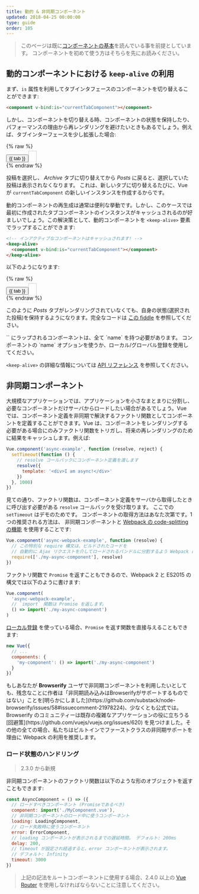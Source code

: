 ```yaml
---
title: 動的 & 非同期コンポーネント
updated: 2018-04-25 00:00:00
type: guide
order: 105
---
```


> このページは既に[コンポーネントの基本](components.html)を読んでいる事を前提としています。 コンポーネントを初めて使う方はそちらを先にお読みください。

## 動的コンポーネントにおける `keep-alive` の利用

まず、`is` 属性を利用してタブインタフェースのコンポーネントを切り替えることができます:

```html
<component v-bind:is="currentTabComponent"></component>
```

しかし、コンポーネントを切り替える時、コンポーネントの状態を保持したり、パフォーマンスの理由から再レンダリングを避けたいときもあるでしょう。例えば、タブインターフェースを少し拡張した場合:

{% raw %}
<div id="dynamic-component-demo" class="demo">
  <button
    v-for="tab in tabs"
    v-bind:key="tab"
    v-bind:class="['dynamic-component-demo-tab-button', { 'dynamic-component-demo-active': currentTab === tab }]"
    v-on:click="currentTab = tab"
  >{{ tab }}</button>
  <component
    v-bind:is="currentTabComponent"
    class="dynamic-component-demo-tab"
  ></component>
</div>
<script>
Vue.component('tab-posts', {
  data: function () {
    return {
      posts: [
        {
          id: 1,
          title: 'Cat Ipsum',
          content: '<p>Dont wait for the storm to pass, dance in the rain kick up litter decide to want nothing to do with my owner today demand to be let outside at once, and expect owner to wait for me as i think about it cat cat moo moo lick ears lick paws so make meme, make cute face but lick the other cats. Kitty poochy chase imaginary bugs, but stand in front of the computer screen. Sweet beast cat dog hate mouse eat string barf pillow no baths hate everything stare at guinea pigs. My left donut is missing, as is my right loved it, hated it, loved it, hated it scoot butt on the rug cat not kitten around</p>'
        },
        {
          id: 2,
          title: 'Hipster Ipsum',
          content: '<p>Bushwick blue bottle scenester helvetica ugh, meh four loko. Put a bird on it lumbersexual franzen shabby chic, street art knausgaard trust fund shaman scenester live-edge mixtape taxidermy viral yuccie succulents. Keytar poke bicycle rights, crucifix street art neutra air plant PBR&B hoodie plaid venmo. Tilde swag art party fanny pack vinyl letterpress venmo jean shorts offal mumblecore. Vice blog gentrify mlkshk tattooed occupy snackwave, hoodie craft beer next level migas 8-bit chartreuse. Trust fund food truck drinking vinegar gochujang.</p>'
        },
        {
          id: 3,
          title: 'Cupcake Ipsum',
          content: '<p>Icing dessert soufflé lollipop chocolate bar sweet tart cake chupa chups. Soufflé marzipan jelly beans croissant toffee marzipan cupcake icing fruitcake. Muffin cake pudding soufflé wafer jelly bear claw sesame snaps marshmallow. Marzipan soufflé croissant lemon drops gingerbread sugar plum lemon drops apple pie gummies. Sweet roll donut oat cake toffee cake. Liquorice candy macaroon toffee cookie marzipan.</p>'
        }
      ],
      selectedPost: null
    }
  },
  template: '\
    <div class="dynamic-component-demo-posts-tab">\
      <ul class="dynamic-component-demo-posts-sidebar">\
        <li\
          v-for="post in posts"\
          v-bind:key="post.id"\
          v-bind:class="{ \'dynamic-component-demo-active\': post === selectedPost }"\
          v-on:click="selectedPost = post"\
        >\
          {{ post.title }}\
        </li>\
      </ul>\
      <div class="dynamic-component-demo-post-container">\
        <div \
          v-if="selectedPost"\
          class="dynamic-component-demo-post"\
        >\
          <h3>{{ selectedPost.title }}</h3>\
          <div v-html="selectedPost.content"></div>\
        </div>\
        <strong v-else>\
          Click on a blog title to the left to view it.\
        </strong>\
      </div>\
    </div>\
  '
})
Vue.component('tab-archive', {
  template: '<div>Archive component</div>'
})
new Vue({
  el: '#dynamic-component-demo',
  data: {
    currentTab: 'Posts',
    tabs: ['Posts', 'Archive']
  },
  computed: {
    currentTabComponent: function () {
      return 'tab-' + this.currentTab.toLowerCase()
    }
  }
})
</script>
<style>
.dynamic-component-demo-tab-button {
  padding: 6px 10px;
  border-top-left-radius: 3px;
  border-top-right-radius: 3px;
  border: 1px solid #ccc;
  cursor: pointer;
  background: #f0f0f0;
  margin-bottom: -1px;
  margin-right: -1px;
}
.dynamic-component-demo-tab-button:hover {
  background: #e0e0e0;
}
.dynamic-component-demo-tab-button.dynamic-component-demo-active {
  background: #e0e0e0;
}
.dynamic-component-demo-tab {
  border: 1px solid #ccc;
  padding: 10px;
}
.dynamic-component-demo-posts-tab {
  display: flex;
}
.dynamic-component-demo-posts-sidebar {
  max-width: 40vw;
  margin: 0 !important;
  padding: 0 10px 0 0 !important;
  list-style-type: none;
  border-right: 1px solid #ccc;
}
.dynamic-component-demo-posts-sidebar li {
  white-space: nowrap;
  text-overflow: ellipsis;
  overflow: hidden;
  cursor: pointer;
}
.dynamic-component-demo-posts-sidebar li:hover {
  background: #eee;
}
.dynamic-component-demo-posts-sidebar li.dynamic-component-demo-active {
  background: lightblue;
}
.dynamic-component-demo-post-container {
  padding-left: 10px;
}
.dynamic-component-demo-post > :first-child {
  margin-top: 0 !important;
  padding-top: 0 !important;
}
</style>
{% endraw %}

投稿を選択し、 _Archive_ タブに切り替えてから _Posts_ に戻ると、選択していた投稿は表示されなくなります。 これは、新しいタブに切り替えるたびに、Vue が `currentTabComponent` の新しいインスタンスを作成するからです。

動的コンポーネントの再生成は通常は便利な挙動です。しかし、このケースでは最初に作成されたタブコンポーネントのインスタンスがキャッシュされるのが好ましいでしょう。この解決策として、動的コンポーネントを `<keep-alive>` 要素でラップすることができます:

``` html
<!-- インアクティブなコンポーネントはキャッシュされます! -->
<keep-alive>
  <component v-bind:is="currentTabComponent"></component>
</keep-alive>
```

以下のようになります:

{% raw %}
<div id="dynamic-component-keep-alive-demo" class="demo">
  <button
    v-for="tab in tabs"
    v-bind:key="tab"
    v-bind:class="['dynamic-component-demo-tab-button', { 'dynamic-component-demo-active': currentTab === tab }]"
    v-on:click="currentTab = tab"
  >{{ tab }}</button>
  <keep-alive>
    <component
      v-bind:is="currentTabComponent"
      class="dynamic-component-demo-tab"
    ></component>
  </keep-alive>
</div>
<script>
new Vue({
  el: '#dynamic-component-keep-alive-demo',
  data: {
    currentTab: 'Posts',
    tabs: ['Posts', 'Archive']
  },
  computed: {
    currentTabComponent: function () {
      return 'tab-' + this.currentTab.toLowerCase()
    }
  }
})
</script>
{% endraw %}

このように _Posts_ タブがレンダリングされていなくても、自身の状態(選択された投稿)を保持するようになります。完全なコードは [この fiddle](https://jsfiddle.net/chrisvfritz/Lp20op9o/) を参照してください。

<p class="tip">`<keep-alive>` にラップされるコンポーネントは、全て `name` を持つ必要があります。 コンポーネントの `name` オプションを使うか、ローカル/グローバル登録を使用してください。</p>

`<keep-alive>` の詳細な情報については [API リファレンス](../api/#keep-alive) を参照してください。

## 非同期コンポーネント

大規模なアプリケーションでは、アプリケーションを小さなまとまりに分割し、必要なコンポーネントだけサーバからロードしたい場合があるでしょう。Vue では、コンポーネント定義を非同期で解決するファクトリ関数としてコンポーネントを定義することができます。Vue は、コンポーネントをレンダリングする必要がある場合にのみファクトリ関数をトリガし、将来の再レンダリングのために結果をキャッシュします。例えば:

``` js
Vue.component('async-example', function (resolve, reject) {
  setTimeout(function () {
    // resolve コールバックにコンポーネント定義を渡します
    resolve({
      template: '<div>I am async!</div>'
    })
  }, 1000)
})
```

見ての通り、ファクトリ関数は、コンポーネント定義をサーバから取得したときに呼び出す必要がある `resolve` コールバックを受け取ります。 ここでの `setTimeout` はデモのためです。 コンポーネントの取得方法はあなた次第です。1つの推奨される方法は、 非同期コンポーネントと [Webpack の code-splitting の機能](https://webpack.js.org/guides/code-splitting/) を使用することです:

``` js
Vue.component('async-webpack-example', function (resolve) {
  // この特別な require 構文は、ビルドされたコードを
  // 自動的に Ajax リクエストを介してロードされるバンドルに分割するよう Webpack に指示します
  require(['./my-async-component'], resolve)
})
```

ファクトリ関数で `Promise` を返すこともできるので、Webpack 2 と ES2015 の構文では以下のように書けます:

``` js
Vue.component(
  'async-webpack-example',
  // `import` 関数は Promise を返します。
  () => import('./my-async-component')
)
```


[ローカル登録](components.html#Local-Registration) を使っている場合、`Promise` を返す関数を直接与えることもできます:

``` js
new Vue({
  // ...
  components: {
    'my-component': () => import('./my-async-component')
  }
})
```

<p class="tip">もしあなたが <strong>Browserify</strong> ユーザで非同期コンポーネントを利用したいとしても、残念なことに作者は「非同期読み込みはBrowserifyがサポートするものではない」ことを[明らかにしました](https://github.com/substack/node-browserify/issues/58#issuecomment-21978224)、少なくとも公式では。Browserify のコミュニティーは既存の複雑なアプリケーションの役に立ちうる [回避策](https://github.com/vuejs/vuejs.org/issues/620) を見つけました。その他の全ての場合、私たちはビルトインでファーストクラスの非同期サポートを理由に Webpack の利用を推奨します。</p>

### ロード状態のハンドリング

> 2.3.0 から新規

非同期コンポーネントのファクトリ関数は以下のような形のオブジェクトを返すこともできます:

``` js
const AsyncComponent = () => ({
  // ロードすべきコンポーネント (Promiseであるべき)
  component: import('./MyComponent.vue'),
  // 非同期コンポーネントのロード中に使うコンポーネント
  loading: LoadingComponent,
  // ロード失敗時に使うコンポーネント
  error: ErrorComponent,
  // loading コンポーネントが表示されるまでの遅延時間。 デフォルト: 200ms
  delay: 200,
  // timeout が設定され経過すると、error コンポーネントが表示されます。
  // デフォルト: Infinity
  timeout: 3000
})
```

> 上記の記法をルートコンポーネントに使用する場合、2.4.0 以上の [Vue Router](https://github.com/vuejs/vue-router) を使用しなければならないことに注意してください。
